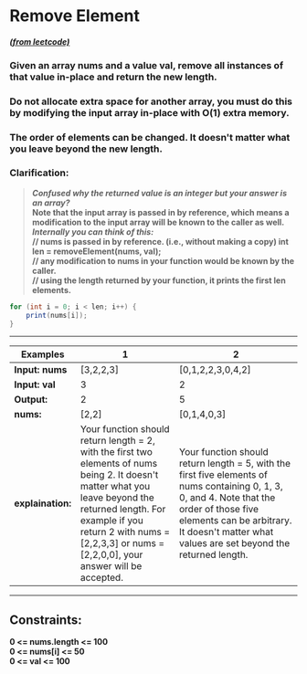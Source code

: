 # **Remove Element**

#### [_(from leetcode)_](https://leetcode.com/problems/remove-element/)

### Given an array nums and a value val, remove all instances of that value in-place and return the new length.
### Do not allocate extra space for another array, you must do this by modifying the input array in-place with O(1) extra memory.
### The order of elements can be changed. It doesn't matter what you leave beyond the new length.

### **Clarification:**

>**_Confused why the returned value is an integer but your answer is an array?_  
Note that the input array is passed in by reference, which means a modification to the input array will be known to the caller as well.  
_Internally you can think of this:_  
// nums is passed in by reference. (i.e., without making a copy)
int len = removeElement(nums, val);  
// any modification to nums in your function would be known by the caller.  
// using the length returned by your function, it prints the first len elements.**  
```java
for (int i = 0; i < len; i++) {  
    print(nums[i]);  
}
```

---

| **Examples**      | 1       | 2  |
|-------------------|---------|----|
| **Input: nums**   | [3,2,2,3] | [0,1,2,2,3,0,4,2] |
| **Input: val**   | 3 | 2 |
| **Output:**       | 2       | 5 |
| **nums:**         | [2,2]   | [0,1,4,0,3] |
| **explaination:** | Your function should return length = 2, with the first two elements of nums being 2. It doesn't matter what you leave beyond the returned length. For example if you return 2 with nums = [2,2,3,3] or nums = [2,2,0,0], your answer will be accepted.   | Your function should return length = 5, with the first five elements of nums containing 0, 1, 3, 0, and 4. Note that the order of those five elements can be arbitrary. It doesn't matter what values are set beyond the returned length. |

---

## **Constraints:**
**0 <= nums.length <= 100  
0 <= nums[i] <= 50  
0 <= val <= 100**
